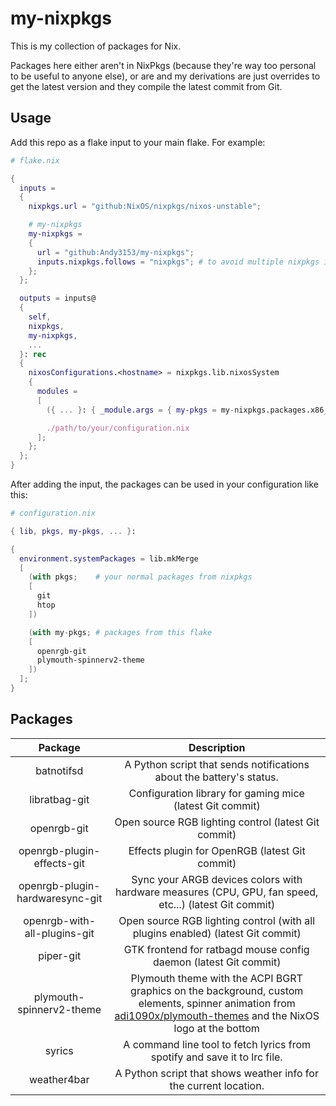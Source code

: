 <!-- vim: set fenc=utf-8 ts=2 sw=0 sts=0 sr et si tw=0 fdm=marker fmr={{{,}}}: -->

# my-nixpkgs
This is my collection of packages for Nix.

Packages here either aren't in NixPkgs (because they're way too personal to be useful to anyone else), or are and my derivations are just overrides to get the latest version and they compile the latest commit from Git.

## Usage
Add this repo as a flake input to your main flake. For example:
<!-- {{{ Sample flake -->
```nix
# flake.nix

{
  inputs =
  {
    nixpkgs.url = "github:NixOS/nixpkgs/nixos-unstable";

    # my-nixpkgs
    my-nixpkgs =
    {
      url = "github:Andy3153/my-nixpkgs";
      inputs.nixpkgs.follows = "nixpkgs"; # to avoid multiple nixpkgs instances on your computer
    };
  };

  outputs = inputs@
  {
    self,
    nixpkgs,
    my-nixpkgs,
    ...
  }: rec
  {
    nixosConfigurations.<hostname> = nixpkgs.lib.nixosSystem
    {
      modules =
      [
        ({ ... }: { _module.args = { my-pkgs = my-nixpkgs.packages.x86_64-linux; }; })

        ./path/to/your/configuration.nix
      ];
    };
  };
}
```
<!-- }}} -->

After adding the input, the packages can be used in your configuration like this:
<!-- {{{ Sample configuration -->
```nix
# configuration.nix

{ lib, pkgs, my-pkgs, ... }:

{
  environment.systemPackages = lib.mkMerge
  [
    (with pkgs;    # your normal packages from nixpkgs
    [
      git
      htop
    ])

    (with my-pkgs; # packages from this flake
    [
      openrgb-git
      plymouth-spinnerv2-theme
    ])
  ];
}
```
<!-- }}} -->

## Packages
<!-- {{{ Package table -->
| Package                         | Description                                                                                                                                                                                                    |
| :-----:                         | :------------------------------------------------------------------------------------------------------------------------------------------------------------------------------------------------------------: |
| batnotifsd                      | A Python script that sends notifications about the battery's status.                                                                                                                                           |
| libratbag-git                   | Configuration library for gaming mice (latest Git commit)                                                                                                                                                      |
| openrgb-git                     | Open source RGB lighting control (latest Git commit)                                                                                                                                                           |
| openrgb-plugin-effects-git      | Effects plugin for OpenRGB (latest Git commit)                                                                                                                                                                 |
| openrgb-plugin-hardwaresync-git | Sync your ARGB devices colors with hardware measures (CPU, GPU, fan speed, etc...) (latest Git commit)                                                                                                         |
| openrgb-with-all-plugins-git    | Open source RGB lighting control (with all plugins enabled) (latest Git commit)                                                                                                                                |
| piper-git                       | GTK frontend for ratbagd mouse config daemon (latest Git commit)                                                                                                                                               |
| plymouth-spinnerv2-theme        | Plymouth theme with the ACPI BGRT graphics on the background, custom elements, spinner animation from [adi1090x/plymouth-themes](https://github.com/adi1090x/plymouth-themes) and the NixOS logo at the bottom |
| syrics                          | A command line tool to fetch lyrics from spotify and save it to lrc file.                                                                                                                                      |
| weather4bar                     | A Python script that shows weather info for the current location.                                                                                                                                              |
<!-- }}} -->
